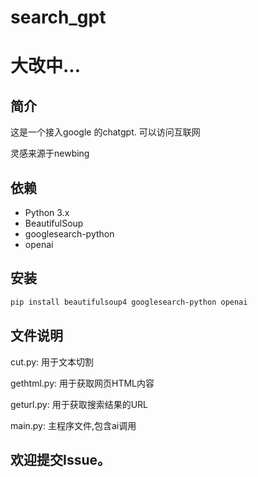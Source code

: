 # search_gpt
# 大改中...
## 简介
这是一个接入google 的chatgpt. 可以访问互联网

灵感来源于newbing

## 依赖

- Python 3.x
- BeautifulSoup
- googlesearch-python
- openai

## 安装

```bash
pip install beautifulsoup4 googlesearch-python openai
```

## 文件说明
cut.py: 用于文本切割

gethtml.py: 用于获取网页HTML内容

geturl.py: 用于获取搜索结果的URL

main.py: 主程序文件,包含ai调用

## 欢迎提交Issue。
